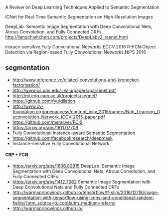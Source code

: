 A Review on Deep Learning Techniques Applied to Semantic Segmentation

ICNet for Real-Time Semantic Segmentation on High-Resolution Images

DeepLab: Semantic Image Segmentation with Deep Convolutional Nets, Atrous Convolution, and Fully Connected CRFs
http://liangchiehchen.com/projects/DeepLabv2_resnet.html



instace-sensitive Fully Convolutional Networks.ECCV 2016
R-FCN:Object Detection via Region-based Fully Convolutional Networks.NIPS 2016


## segmentation
* http://www.inference.vc/dilated-convolutions-and-kronecker-factorisation/
* http://www.cs.unc.edu/~wliu/papers/parsenet.pdf
* http://mi.eng.cam.ac.uk/projects/segnet/
* https://github.com/fyu/dilation
* http://www.cv-foundation.org/openaccess/content_iccv_2015/papers/Noh_Learning_Deconvolution_Network_ICCV_2015_paper.pdf
* https://github.com/msracver/FCIS   
* https://arxiv.org/abs/1611.07709  
* Fully Convolutional Instance-aware Semantic Segmentation
* https://github.com/facebookresearch/deepmask
* Instance-sensitive Fully Convolutional Network

#### CRP + FCN
* https://arxiv.org/abs/1606.00915 DeepLab: Semantic Image Segmentation with Deep Convolutional Nets, Atrous Convolution, and Fully Connected CRFs
* https://arxiv.org/abs/1412.7062 Semantic Image Segmentation with Deep Convolutional Nets and Fully Connected CRFs
* http://warmspringwinds.github.io/tensorflow/tf-slim/2016/12/18/image-segmentation-with-tensorflow-using-cnns-and-conditional-random-fields/?utm_source=tuicool&utm_medium=referral
* http://warmspringwinds.github.io/
